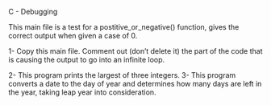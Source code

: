 C - Debugging

This main file is a test for a postitive_or_negative() function, gives the correct output when given a case of 0.

1- Copy this main file. Comment out (don’t delete it) the part of the code that is causing the output to go into an infinite loop.

2- This program prints the largest of three integers.
3- This program converts a date to the day of year and determines how many days are left in the year, taking leap year into consideration.


